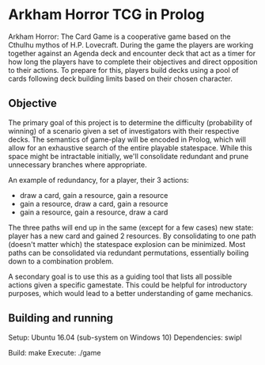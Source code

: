 # Arkham Horror TCG in Prolog

Arkham Horror: The Card Game is a cooperative game based on the Cthulhu mythos of H.P. Lovecraft.  During the game the players are working together against an Agenda deck and encounter deck that act as a timer for how long the players have to complete their objectives and direct opposition to their actions.  To prepare for this, players build decks using a pool of cards following deck building limits based on their chosen character.

## Objective

The primary goal of this project is to determine the difficulty (probability of winning) of a scenario given a set of investigators with their respective decks.  The semantics of game-play will be encoded in Prolog, which will allow for an exhaustive search of the entire playable statespace.  While this space might be intractable initially, we'll consolidate redundant and prune unnecessary branches where appropriate.  

An example of redundancy, for a player, their 3 actions:

- draw a card, gain a resource, gain a resource
- gain a resource, draw a card, gain a resource
- gain a resource, gain a resource, draw a card

The three paths will end up in the same (except for a few cases) new state: player has a new card and gained 2 resources.  By consolidating to one path (doesn't matter which) the statespace explosion can be minimized.  Most paths can be consolidated via redundant permutations, essentially boiling down to a combination problem.

A secondary goal is to use this as a guiding tool that lists all possible actions given a specific gamestate.  This could be helpful for introductory purposes, which would lead to a better understanding of game mechanics.

## Building and running

Setup: Ubuntu 16.04 (sub-system on Windows 10)
Dependencies: swipl

Build: make
Execute: ./game
   
